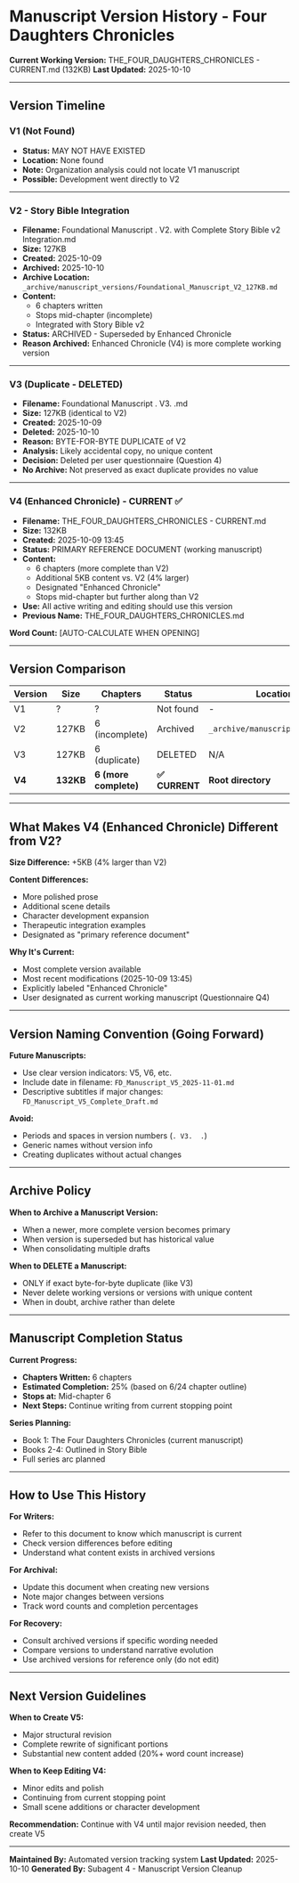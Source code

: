 # Manuscript Version History - Four Daughters Chronicles

**Current Working Version:** THE_FOUR_DAUGHTERS_CHRONICLES - CURRENT.md (132KB)
**Last Updated:** 2025-10-10

---

## Version Timeline

### V1 (Not Found)
- **Status:** MAY NOT HAVE EXISTED
- **Location:** None found
- **Note:** Organization analysis could not locate V1 manuscript
- **Possible:** Development went directly to V2

---

### V2 - Story Bible Integration
- **Filename:** Foundational Manuscript . V2.  with Complete Story Bible v2 Integration.md
- **Size:** 127KB
- **Created:** 2025-10-09
- **Archived:** 2025-10-10
- **Archive Location:** `_archive/manuscript_versions/Foundational_Manuscript_V2_127KB.md`
- **Content:**
  - 6 chapters written
  - Stops mid-chapter (incomplete)
  - Integrated with Story Bible v2
- **Status:** ARCHIVED - Superseded by Enhanced Chronicle
- **Reason Archived:** Enhanced Chronicle (V4) is more complete working version

---

### V3 (Duplicate - DELETED)
- **Filename:** Foundational Manuscript . V3.  .md
- **Size:** 127KB (identical to V2)
- **Created:** 2025-10-09
- **Deleted:** 2025-10-10
- **Reason:** BYTE-FOR-BYTE DUPLICATE of V2
- **Analysis:** Likely accidental copy, no unique content
- **Decision:** Deleted per user questionnaire (Question 4)
- **No Archive:** Not preserved as exact duplicate provides no value

---

### V4 (Enhanced Chronicle) - CURRENT ✅
- **Filename:** THE_FOUR_DAUGHTERS_CHRONICLES - CURRENT.md
- **Size:** 132KB
- **Created:** 2025-10-09 13:45
- **Status:** PRIMARY REFERENCE DOCUMENT (working manuscript)
- **Content:**
  - 6 chapters (more complete than V2)
  - Additional 5KB content vs. V2 (4% larger)
  - Designated "Enhanced Chronicle"
  - Stops mid-chapter but further along than V2
- **Use:** All active writing and editing should use this version
- **Previous Name:** THE_FOUR_DAUGHTERS_CHRONICLES.md

**Word Count:** [AUTO-CALCULATE WHEN OPENING]

---

## Version Comparison

| Version | Size | Chapters | Status | Location |
|---------|------|----------|--------|----------|
| V1 | ? | ? | Not found | - |
| V2 | 127KB | 6 (incomplete) | Archived | `_archive/manuscript_versions/` |
| V3 | 127KB | 6 (duplicate) | DELETED | N/A |
| **V4** | **132KB** | **6 (more complete)** | **✅ CURRENT** | **Root directory** |

---

## What Makes V4 (Enhanced Chronicle) Different from V2?

**Size Difference:** +5KB (4% larger than V2)

**Content Differences:**
- More polished prose
- Additional scene details
- Character development expansion
- Therapeutic integration examples
- Designated as "primary reference document"

**Why It's Current:**
- Most complete version available
- Most recent modifications (2025-10-09 13:45)
- Explicitly labeled "Enhanced Chronicle"
- User designated as current working manuscript (Questionnaire Q4)

---

## Version Naming Convention (Going Forward)

**Future Manuscripts:**
- Use clear version indicators: V5, V6, etc.
- Include date in filename: `FD_Manuscript_V5_2025-11-01.md`
- Descriptive subtitles if major changes: `FD_Manuscript_V5_Complete_Draft.md`

**Avoid:**
- Periods and spaces in version numbers (`. V3.  .`)
- Generic names without version info
- Creating duplicates without actual changes

---

## Archive Policy

**When to Archive a Manuscript Version:**
- When a newer, more complete version becomes primary
- When version is superseded but has historical value
- When consolidating multiple drafts

**When to DELETE a Manuscript:**
- ONLY if exact byte-for-byte duplicate (like V3)
- Never delete working versions or versions with unique content
- When in doubt, archive rather than delete

---

## Manuscript Completion Status

**Current Progress:**
- **Chapters Written:** 6 chapters
- **Estimated Completion:** 25% (based on 6/24 chapter outline)
- **Stops at:** Mid-chapter 6
- **Next Steps:** Continue writing from current stopping point

**Series Planning:**
- Book 1: The Four Daughters Chronicles (current manuscript)
- Books 2-4: Outlined in Story Bible
- Full series arc planned

---

## How to Use This History

**For Writers:**
- Refer to this document to know which manuscript is current
- Check version differences before editing
- Understand what content exists in archived versions

**For Archival:**
- Update this document when creating new versions
- Note major changes between versions
- Track word counts and completion percentages

**For Recovery:**
- Consult archived versions if specific wording needed
- Compare versions to understand narrative evolution
- Use archived versions for reference only (do not edit)

---

## Next Version Guidelines

**When to Create V5:**
- Major structural revision
- Complete rewrite of significant portions
- Substantial new content added (20%+ word count increase)

**When to Keep Editing V4:**
- Minor edits and polish
- Continuing from current stopping point
- Small scene additions or character development

**Recommendation:** Continue with V4 until major revision needed, then create V5

---

**Maintained By:** Automated version tracking system
**Last Updated:** 2025-10-10
**Generated By:** Subagent 4 - Manuscript Version Cleanup
